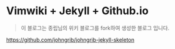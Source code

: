 # Vimwiki + Jekyll + Github.io

> 이 블로그는 종립님의 위키 블로그를 fork하여 생성한 블로그 입니다.

https://github.com/johngrib/johngrib-jekyll-skeleton
